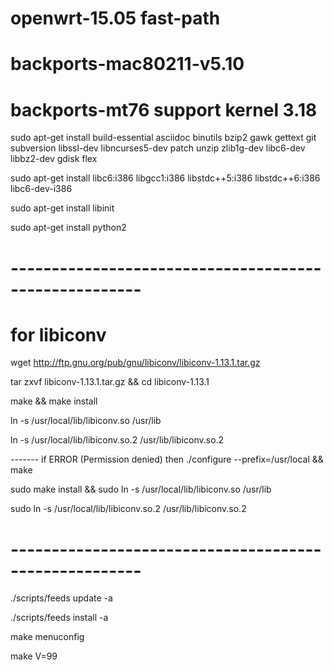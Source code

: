 # openwrt-15.05 fast-path 

# backports-mac80211-v5.10
# backports-mt76 support kernel 3.18

sudo apt-get install build-essential asciidoc binutils bzip2 gawk gettext git subversion libssl-dev libncurses5-dev patch unzip zlib1g-dev libc6-dev libbz2-dev gdisk flex

sudo apt-get install libc6:i386 libgcc1:i386 libstdc++5:i386 libstdc++6:i386 libc6-dev-i386

sudo apt-get install libinit

sudo apt-get install python2

# ------------------------------------------------------
# for libiconv
wget http://ftp.gnu.org/pub/gnu/libiconv/libiconv-1.13.1.tar.gz

tar zxvf libiconv-1.13.1.tar.gz && cd libiconv-1.13.1

make && make install

ln -s /usr/local/lib/libiconv.so /usr/lib

ln -s /usr/local/lib/libiconv.so.2 /usr/lib/libiconv.so.2

------- if ERROR (Permission denied) then
./configure --prefix=/usr/local && make

sudo make install && sudo ln -s /usr/local/lib/libiconv.so /usr/lib

sudo ln -s /usr/local/lib/libiconv.so.2 /usr/lib/libiconv.so.2


# ------------------------------------------------------

./scripts/feeds update -a

./scripts/feeds install -a

make menuconfig

make V=99


